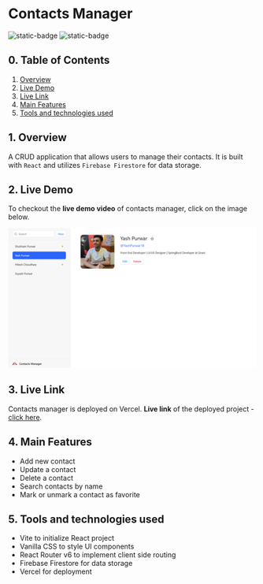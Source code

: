 # Contacts Manager

![static-badge](https://img.shields.io/badge/built_with-love-red?style=for-the-badge)
![static-badge](https://img.shields.io/badge/status-success-limegreen?style=for-the-badge)

## 0. Table of Contents

1. [Overview](#1-overview)
2. [Live Demo](#2-live-demo)
3. [Live Link](#3-live-link)
4. [Main Features](#4-main-features)
5. [Tools and technologies used](#5-tools-and-technologies-used)

## 1. Overview

A CRUD application that allows users to manage their contacts. It is built with `React` and utilizes `Firebase Firestore` for data storage.

## 2. Live Demo

To checkout the **live demo video** of contacts manager, click on the image below.

[![preview](./media/preview.png)](https://www.youtube.com/watch?v=tBZmHsY6MAo)

## 3. Live Link

Contacts manager is deployed on Vercel. **Live link** of the deployed project - [click here](https://contacts-manager-gamma.vercel.app/).

## 4. Main Features

- Add new contact
- Update a contact
- Delete a contact
- Search contacts by name
- Mark or unmark a contact as favorite

## 5. Tools and technologies used

- Vite to initialize React project
- Vanilla CSS to style UI components
- React Router v6 to implement client side routing
- Firebase Firestore for data storage
- Vercel for deployment
